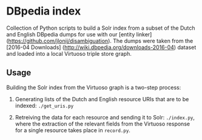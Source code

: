 # DBpedia index

Collection of Python scripts to build a Solr index from a subset of the Dutch and English DBpedia dumps for use with our [entity linker] (https://github.com/jlonij/disambiguation). The dumps were taken from the [2016-04 Downloads] (http://wiki.dbpedia.org/downloads-2016-04) dataset and loaded into a local Virtuoso triple store graph.

## Usage

Building the Solr index from the Virtuoso graph is a two-step process:

1. Generating lists of the Dutch and English resource URIs that are to be indexed: `./get_uris.py`

2. Retreiving the data for each resource and sending it to Solr: `./index.py`, where the extraction of the relevant fields from the Virtuoso response for a single resource takes place in `record.py`.

